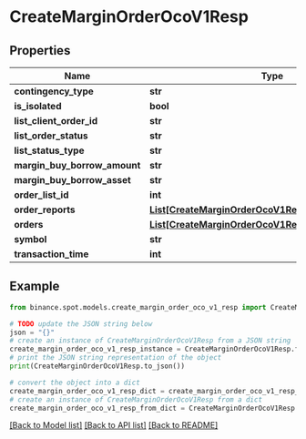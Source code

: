 # CreateMarginOrderOcoV1Resp


## Properties

Name | Type | Description | Notes
------------ | ------------- | ------------- | -------------
**contingency_type** | **str** |  | [optional] 
**is_isolated** | **bool** |  | [optional] 
**list_client_order_id** | **str** |  | [optional] 
**list_order_status** | **str** |  | [optional] 
**list_status_type** | **str** |  | [optional] 
**margin_buy_borrow_amount** | **str** |  | [optional] 
**margin_buy_borrow_asset** | **str** |  | [optional] 
**order_list_id** | **int** |  | [optional] 
**order_reports** | [**List[CreateMarginOrderOcoV1RespOrderReportsInner]**](CreateMarginOrderOcoV1RespOrderReportsInner.md) |  | [optional] 
**orders** | [**List[CreateMarginOrderOcoV1RespOrdersInner]**](CreateMarginOrderOcoV1RespOrdersInner.md) |  | [optional] 
**symbol** | **str** |  | [optional] 
**transaction_time** | **int** |  | [optional] 

## Example

```python
from binance.spot.models.create_margin_order_oco_v1_resp import CreateMarginOrderOcoV1Resp

# TODO update the JSON string below
json = "{}"
# create an instance of CreateMarginOrderOcoV1Resp from a JSON string
create_margin_order_oco_v1_resp_instance = CreateMarginOrderOcoV1Resp.from_json(json)
# print the JSON string representation of the object
print(CreateMarginOrderOcoV1Resp.to_json())

# convert the object into a dict
create_margin_order_oco_v1_resp_dict = create_margin_order_oco_v1_resp_instance.to_dict()
# create an instance of CreateMarginOrderOcoV1Resp from a dict
create_margin_order_oco_v1_resp_from_dict = CreateMarginOrderOcoV1Resp.from_dict(create_margin_order_oco_v1_resp_dict)
```
[[Back to Model list]](../README.md#documentation-for-models) [[Back to API list]](../README.md#documentation-for-api-endpoints) [[Back to README]](../README.md)


